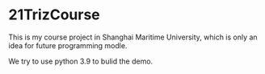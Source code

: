 # 21TrizCourse
This is my course project in Shanghai Maritime University, which is only an idea for future programming modle.

We try to use python 3.9 to bulid the demo.
